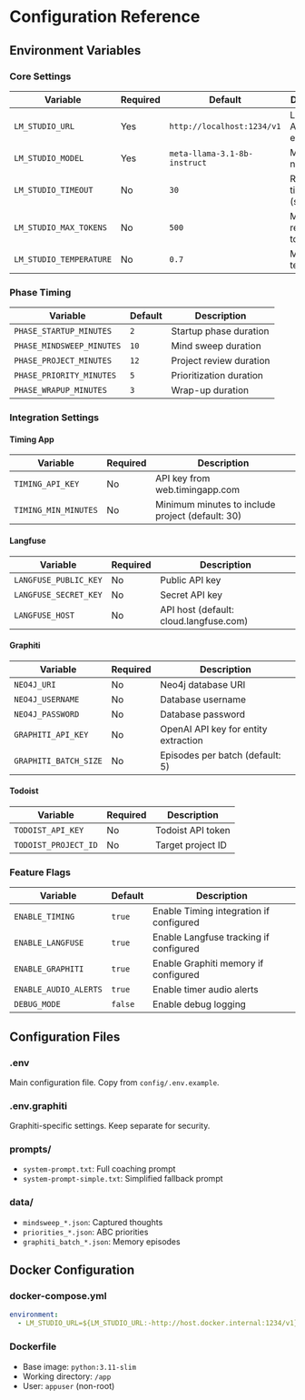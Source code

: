 # Configuration Reference

## Environment Variables

### Core Settings

| Variable | Required | Default | Description |
|----------|----------|---------|-------------|
| `LM_STUDIO_URL` | Yes | `http://localhost:1234/v1` | LM Studio API endpoint |
| `LM_STUDIO_MODEL` | Yes | `meta-llama-3.1-8b-instruct` | Model name |
| `LM_STUDIO_TIMEOUT` | No | `30` | Request timeout (seconds) |
| `LM_STUDIO_MAX_TOKENS` | No | `500` | Max response tokens |
| `LM_STUDIO_TEMPERATURE` | No | `0.7` | Model temperature |

### Phase Timing

| Variable | Default | Description |
|----------|---------|-------------|
| `PHASE_STARTUP_MINUTES` | `2` | Startup phase duration |
| `PHASE_MINDSWEEP_MINUTES` | `10` | Mind sweep duration |
| `PHASE_PROJECT_MINUTES` | `12` | Project review duration |
| `PHASE_PRIORITY_MINUTES` | `5` | Prioritization duration |
| `PHASE_WRAPUP_MINUTES` | `3` | Wrap-up duration |

### Integration Settings

#### Timing App
| Variable | Required | Description |
|----------|----------|-------------|
| `TIMING_API_KEY` | No | API key from web.timingapp.com |
| `TIMING_MIN_MINUTES` | No | Minimum minutes to include project (default: 30) |

#### Langfuse
| Variable | Required | Description |
|----------|----------|-------------|
| `LANGFUSE_PUBLIC_KEY` | No | Public API key |
| `LANGFUSE_SECRET_KEY` | No | Secret API key |
| `LANGFUSE_HOST` | No | API host (default: cloud.langfuse.com) |

#### Graphiti
| Variable | Required | Description |
|----------|----------|-------------|
| `NEO4J_URI` | No | Neo4j database URI |
| `NEO4J_USERNAME` | No | Database username |
| `NEO4J_PASSWORD` | No | Database password |
| `GRAPHITI_API_KEY` | No | OpenAI API key for entity extraction |
| `GRAPHITI_BATCH_SIZE` | No | Episodes per batch (default: 5) |

#### Todoist
| Variable | Required | Description |
|----------|----------|-------------|
| `TODOIST_API_KEY` | No | Todoist API token |
| `TODOIST_PROJECT_ID` | No | Target project ID |

### Feature Flags

| Variable | Default | Description |
|----------|---------|-------------|
| `ENABLE_TIMING` | `true` | Enable Timing integration if configured |
| `ENABLE_LANGFUSE` | `true` | Enable Langfuse tracking if configured |
| `ENABLE_GRAPHITI` | `true` | Enable Graphiti memory if configured |
| `ENABLE_AUDIO_ALERTS` | `true` | Enable timer audio alerts |
| `DEBUG_MODE` | `false` | Enable debug logging |

## Configuration Files

### .env
Main configuration file. Copy from `config/.env.example`.

### .env.graphiti
Graphiti-specific settings. Keep separate for security.

### prompts/
- `system-prompt.txt`: Full coaching prompt
- `system-prompt-simple.txt`: Simplified fallback prompt

### data/
- `mindsweep_*.json`: Captured thoughts
- `priorities_*.json`: ABC priorities
- `graphiti_batch_*.json`: Memory episodes

## Docker Configuration

### docker-compose.yml
```yaml
environment:
  - LM_STUDIO_URL=${LM_STUDIO_URL:-http://host.docker.internal:1234/v1}
```

### Dockerfile
- Base image: `python:3.11-slim`
- Working directory: `/app`
- User: `appuser` (non-root)